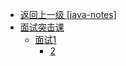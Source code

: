 - [返回上一级 [java-notes]](java-notes/)
- [面试突击课](java-notes/面试突击课/)
  - [面试1](java-notes/面试突击课/面试1/)
    - [2](java-notes/面试突击课/面试1/2.md)
